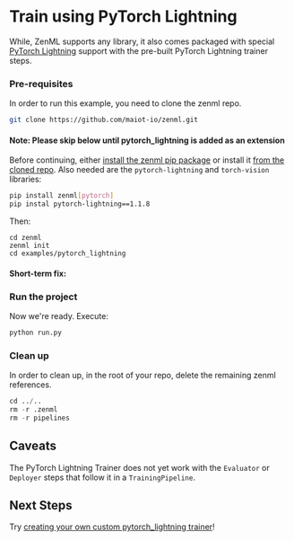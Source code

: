 # Train using PyTorch Lightning

While, ZenML supports any library, it also comes packaged with special [PyTorch Lightning](https://pytorch_lightning.org/) support with the pre-built PyTorch Lightning trainer steps.

### Pre-requisites

In order to run this example, you need to clone the zenml repo.

```bash
git clone https://github.com/maiot-io/zenml.git
```

#### Note: Please skip below until pytorch\_lightning is added as an extension

Before continuing, either [install the zenml pip package](https://docs.zenml.io/getting-started/installation.html) or install it [from the cloned repo](../zenml.md). Also needed are the `pytorch-lightning` and `torch-vision` libraries:

```bash
pip install zenml[pytorch]
pip instal pytorch-lightning==1.1.8
```

Then:

```text
cd zenml
zenml init
cd examples/pytorch_lightning
```

#### Short-term fix:

### Run the project

Now we're ready. Execute:

```bash
python run.py
```

### Clean up

In order to clean up, in the root of your repo, delete the remaining zenml references.

```python
cd ../..
rm -r .zenml
rm -r pipelines
```

## Caveats

The PyTorch Lightning Trainer does not yet work with the `Evaluator` or `Deployer` steps that follow it in a `TrainingPipeline`.

## Next Steps

Try [creating your own custom pytorch\_lightning trainer](https://docs.zenml.io/getting-started/creating-custom-logic.html)!


